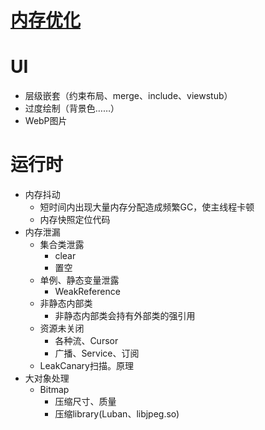 [内存优化](https://mp.weixin.qq.com/s/SmW2ljasKSXC1zlwTLY-iQ)
===

# UI
* 层级嵌套（约束布局、merge、include、viewstub）
* 过度绘制（背景色……）
* WebP图片


# 运行时
* 内存抖动
	* 短时间内出现大量内存分配造成频繁GC，使主线程卡顿
	* 内存快照定位代码
* 内存泄漏
	* 集合类泄露
		* clear
		* 置空
	* 单例、静态变量泄露
		* WeakReference
	* 非静态内部类 
		* 非静态内部类会持有外部类的强引用
	* 资源未关闭
		* 各种流、Cursor
		* 广播、Service、订阅
	* LeakCanary扫描。原理
* 大对象处理
	* Bitmap
		* 压缩尺寸、质量
		* 压缩library(Luban、libjpeg.so)